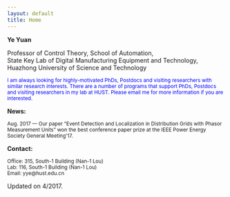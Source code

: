 ```yaml
---
layout: default
title: Home
---
```

<b>Ye Yuan</b>

<!-- <a href="https://scholar.google.com/citations?user=Jhj7LZUAAAAJ&hl=en">Citation</a> -->

<p>Professor of Control Theory, School of Automation,<br  /> 
State Key Lab of Digital Manufacturing Equipment and Technology,<br  /> 
Huazhong University of Science and Technology </p>

<p><font color="blue"> <small> I am always looking for highly-motivated PhDs, Postdocs and visiting researchers with similar research interests. There are a number of programs that support PhDs, Postdocs and visiting researchers in my lab at HUST. Please email me for more information if you are interested. </small></font></p>


<b>News:</b>

<p><small>Aug. 2017 — Our paper “Event Detection and Localization in Distribution Grids with Phasor Measurement Units” won the best conference paper prize at the IEEE Power Energy Society General Meeting'17.</small></p>



<b>Contact:</b>

<p><small>Office: 315, South-1 Building (Nan-1 Lou) <br  />
Lab: 116, South-1 Building (Nan-1 Lou) <br  />
Email: yye@hust.edu.cn</small></p>

<span class="footercued">
Updated on 4/2017.<br />
<span>


<script type="text/javascript" id="clustrmaps" src="//cdn.clustrmaps.com/map_v2.js?u=7Veh&d=yguR5_G3NUuhN_gFSGtzaYE7LKn1yFCyVuc9_ytJA_o"></script>

